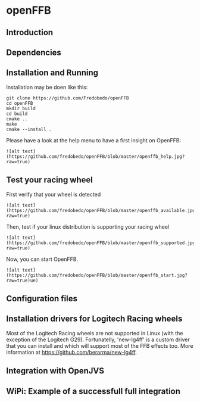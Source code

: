 # openFFB
## Introduction

## Dependencies

## Installation and Running
Installation may be doen like this:
```
git clone https://github.com/Fredobedo/openFFB
cd openFFB
mkdir build
cd build 
cmake ..
make
cmake --install .
```
Please have a look at the help menu to have a first insight on OpenFFB:
```
![alt text](https://github.com/fredobedo/openFFB/blob/master/openffb_help.jpg?raw=true)
```
## Test your racing wheel
First verify that your wheel is detected
```
![alt text](https://github.com/fredobedo/openFFB/blob/master/openffb_available.jpg?raw=true)
```
Then, test if your linux distribution is supporting your racing wheel 
```
![alt text](https://github.com/fredobedo/openFFB/blob/master/openffb_supported.jpg?raw=true)
```
Now, you can start OpenFFB.
```
![alt text](https://github.com/fredobedo/openFFB/blob/master/openffb_start.jpg?raw=true)ue)
```
## Configuration files

## Installation drivers for Logitech Racing wheels
Most of the Logitech Racing wheels are not supported in Linux (with the exception of the Logitech G29).
Fortunatelly, 'new-lg4ff' is a custom driver that you can install and which will support most of the FFB effects too.
More information at https://github.com/berarma/new-lg4ff.

## Integration with OpenJVS

## WiPi: Example of a successfull full integration

